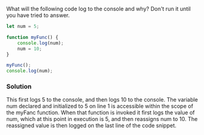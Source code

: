 What will the following code log to the console and why? Don't run it until you have tried to answer.

```JavaScript
let num = 5;

function myFunc() {
    console.log(num);
    num = 10;
}

myFunc();
console.log(num);
```
### Solution 
This first logs 5 to the console, and then logs 10 to the console. The variable num declared and initialized to 5 on line 1 is accessible within the scope of the myFanc function. When that function is invoked it first logs the value of num, which at this point in execution is 5, and then reassigns num to 10. The reassigned value is then logged on the last line of the code snippet.